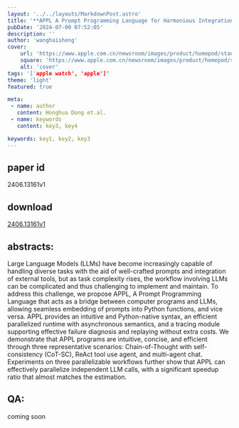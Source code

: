 ```yaml
---
layout: '../../layouts/MarkdownPost.astro'
title: '**APPL A Prompt Programming Language for Harmonious Integration of Programs and Large Language Model Prompts**'
pubDate: '2024-07-09 07:52:05'
description: ''
author: 'wanghaisheng'
cover:
    url: 'https://www.apple.com.cn/newsroom/images/product/homepod/standard/Apple-HomePod-hero-230118_big.jpg.large_2x.jpg'
    square: 'https://www.apple.com.cn/newsroom/images/product/homepod/standard/Apple-HomePod-hero-230118_big.jpg.large_2x.jpg'
    alt: 'cover'
tags: '['apple watch', 'apple']' 
theme: 'light'
featured: true

meta:
 - name: author
   content: Honghua Dong et.al.
 - name: keywords
   content: key3, key4

keywords: key1, key2, key3
---
```


## paper id
2406.13161v1
## download
[2406.13161v1](http://arxiv.org/abs/2406.13161v1)
## abstracts:
Large Language Models (LLMs) have become increasingly capable of handling diverse tasks with the aid of well-crafted prompts and integration of external tools, but as task complexity rises, the workflow involving LLMs can be complicated and thus challenging to implement and maintain. To address this challenge, we propose APPL, A Prompt Programming Language that acts as a bridge between computer programs and LLMs, allowing seamless embedding of prompts into Python functions, and vice versa. APPL provides an intuitive and Python-native syntax, an efficient parallelized runtime with asynchronous semantics, and a tracing module supporting effective failure diagnosis and replaying without extra costs. We demonstrate that APPL programs are intuitive, concise, and efficient through three representative scenarios: Chain-of-Thought with self-consistency (CoT-SC), ReAct tool use agent, and multi-agent chat. Experiments on three parallelizable workflows further show that APPL can effectively parallelize independent LLM calls, with a significant speedup ratio that almost matches the estimation.
## QA:
coming soon
